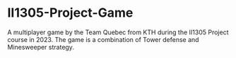 # II1305-Project-Game

A multiplayer game by the Team Quebec from KTH during the II1305 Project course in 2023.
The game is a combination of Tower defense and Minesweeper strategy.
